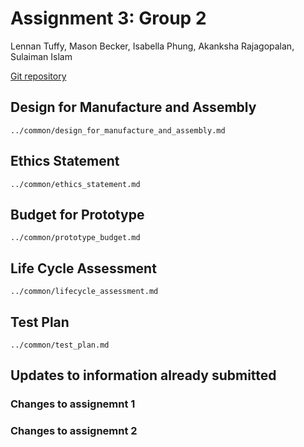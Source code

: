 # Assignment 3: Group 2
Lennan Tuffy, Mason Becker, Isabella Phung, Akanksha Rajagopalan, Sulaiman Islam

[Git repository](https://git.ucsc.edu/itphung/cse123-project)

## Design for Manufacture and Assembly
```{.include}
../common/design_for_manufacture_and_assembly.md
```

## Ethics Statement
```{.include}
../common/ethics_statement.md
```

## Budget for Prototype
```{.include}
../common/prototype_budget.md
```

## Life Cycle Assessment
```{.include}
../common/lifecycle_assessment.md
```

## Test Plan
```{.include}
../common/test_plan.md
```

## Updates to information already submitted

### Changes to assignemnt 1
### Changes to assignemnt 2

